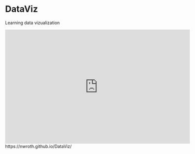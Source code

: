 # DataViz
Learning data vizualization
<iframe width="600" height="371" seamless frameborder="0" scrolling="no" src="https://docs.google.com/spreadsheets/d/17lGSvFPyydwfxc5hP5O0FYWMis8Lk9ioPhU0WD7vfNg/pubchart?oid=1974257063&amp;format=interactive"></iframe>
https://nwroth.github.io/DataViz/
